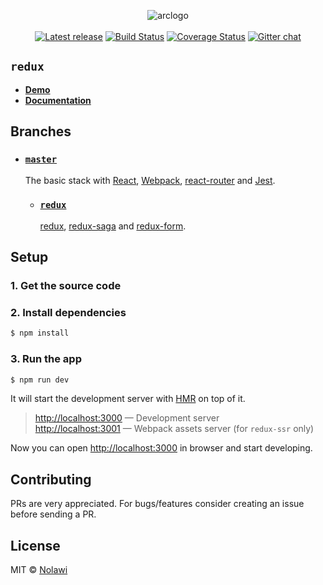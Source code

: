 <p align="center">
  <img alt="arclogo" src="https://cloud.githubusercontent.com/assets/3068563/23199029/55e9d55a-f8aa-11e6-91a2-74b82db3813c.png"><br><br>
  <a href="https://github.com/nolawi/biztravel/releases/latest"><img src="https://github-release-version.herokuapp.com/github/nolawi/biztravel/release.svg?style=flat-square" alt="Latest release" /></a>
  <a href="https://travis-ci.org/nolawi/biztravel"><img src="https://img.shields.io/travis/nolawi/biztravel/redux.svg?style=flat-square" alt="Build Status" /></a>
  <a href="https://codecov.io/gh/nolawi/biztravel/branch/redux"><img src="https://img.shields.io/codecov/c/github/nolawi/biztravel/redux.svg?style=flat-square" alt="Coverage Status" /></a>
  <a href="https://gitter.im/nolawi/biztravel"><img src="https://img.shields.io/badge/chat-on%20gitter-1dce73.svg?style=flat-square" alt="Gitter chat" /></a>
</p>

## `redux`

- **[Demo](https://google.com)**
- **[Documentation](https://github.com/nolawi/biztravel/wiki)**

## Branches

- ### [`master`](https://github.com/nolawi/biztravel)

  The basic stack with [React](https://facebook.github.io/react/), [Webpack](https://github.com/webpack/webpack), [react-router](https://github.com/ReactTraining/react-router) and [Jest](https://facebook.github.io/jest/).

  - ### [`redux`](https://github.com/reactjs/redux) 
       [redux](https://github.com/reactjs/redux), [redux-saga](https://github.com/yelouafi/redux-saga) and [redux-form](https://github.com/erikras/redux-form).

      

## Setup

### 1. Get the source code




### 2. Install dependencies

```sh
$ npm install
```

### 3. Run the app

```sh
$ npm run dev
```

It will start the development server with [HMR](https://webpack.github.io/docs/hot-module-replacement) on top of it.

> [http://localhost:3000](http://localhost:3000) — Development server<br>
> [http://localhost:3001](http://localhost:3001) — Webpack assets server (for `redux-ssr` only)<br>

Now you can open [http://localhost:3000](http://localhost:3000) in browser and start developing.

## Contributing


PRs are very appreciated. For bugs/features consider creating an issue before sending a PR.

## License

MIT © [Nolawi](https://github.com/nolawi)
